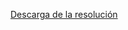 [Descarga de la resolución](https://cdn.discordapp.com/attachments/1148357689466962080/1166178626300031178/Grupo09-ISW_P_TP12_TESTING.xlsx?ex=65498b7b&is=6537167b&hm=1e2d1ebdd4240477b4821801782e0de6cf911c3bcdf513f179fc97457a513c86&)
